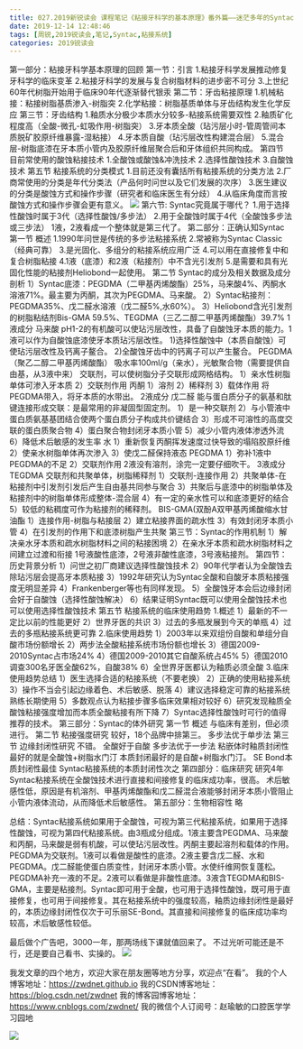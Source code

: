 ```yaml
---
title: 027.2019新锐读会 课程笔记《粘接牙科学的基本原理》番外篇——迷茫多年的Syntac粘接系统为何物？
date: 2019-12-14 12:48:46
tags: [周锐,2019锐读会,笔记,Syntac,粘接系统]
categories: 2019锐读会
---
```

第一部分：粘接牙科学基本原理的回顾
第一节：引言
1.粘接牙科学发展推动修复牙科学的临床变革
2.粘接牙科学的发展与复合树脂材料的进步密不可分
3.上世纪60年代树脂开始用于临床90年代逐渐替代银汞
第二节：牙齿粘接原理
1.机械粘接：粘接树脂基质渗入-树脂突
2.化学粘接：树脂基质单体与牙齿结构发生化学反应
第三节：牙齿结构
1.釉质水分极少本质水分较多-粘接系统需要双性
2.釉质矿化程度高（全酸-微孔-虹吸作用-树脂突）
3.牙本质全酸（玷污层小时-管周管间本质脱矿胶原纤维暴露-湿粘接）
4.牙本质自酸（玷污层改性构建混合层）
5.混合层-树脂底漆在牙本质小管内及胶原纤维层聚合后和牙体组织共同构成。
第四节 目前常使用的酸蚀粘接技术
1.全酸蚀或酸蚀&冲洗技术
2.选择性酸蚀技术
3.自酸蚀技术
第五节 粘接系统的分类模式
1.目前还没有囊括所有粘接系统的分类方法
2.厂商常使用的分类是年代分类法（产品何时问世以及它们发展的次序）
3.医生建议的分类是酸蚀方式和操作步骤（研究者和临床医生有分歧）
4.从临床角度而言按酸蚀方式和操作步骤会更有意义。
![](https://zymblog-1258069789.cos.ap-chengdu.myqcloud.com/blog0152-2019rdh/011/01.png)
第六节: Syntac究竟属于哪代？
1.用于选择性酸蚀时属于3代（选择性酸蚀/多步法）
2.用于全酸蚀时属于4代（全酸蚀多步法或三步法）
1液，2液看成一个整体就是第三代了。
第二部分：正确认知Syntac
第一节 概述
1.1990年问世是传统的多步法粘接系统
2.常被称为Syntac Classic（经典可靠）
3.是光固化、多组分的粘接系统应用广泛
4.可以用在直接修复中和复合树脂粘接
4.1液（底漆）和2液（粘接剂）中不含光引发剂
5.是需要和具有光固化性能的粘接剂Heliobond一起使用。
第二节 Syntac的成分及相关数据及成分剖析
1）Syntac底漆：PEGDMA（二甲基丙烯酸酯）25%，马来酸4%、丙酮水溶液71%。最主要为丙酮，其次为PEGDMA、马来酸。
2）Syntac粘接剂：PEGDMA35%、戊二醛水溶液（戊二醛5%,水60%）。
3）Heliobond含光引发剂的树脂粘结剂Bis-GMA 59.5%、TEGDMA（三乙二醇二甲基丙烯酸酯）39.7%
1液成分
马来酸
pH1-2的有机酸可以使玷污层改性，具备了自酸蚀牙本质的能力。1液可以作为自酸蚀底漆使牙本质玷污层改性。
1)选择性酸蚀中（本质自酸蚀）可使玷污层改性及钙离子鳌合。
2)全酸蚀牙齿中的钙离子可以产生鳌合。
PEGDMA（聚乙二醇二甲基丙烯酸酯）
吸水率100ml/g（亲水），光敏聚合物（需要提供自由基，从3液中来）
交联剂，可以使树脂分子交联形成网格结构。
1）亲水性树脂单体可渗入牙本质
2）交联剂作用
丙酮
1）溶剂
2）稀释剂
3）载体作用
将PEGDMA带入，将牙本质的水带出。
2液成分
戊二醛
能与蛋白质分子的氨基和肽键连接形成交联：是最常用的非凝固型固定剂。
1）是一种交联剂
2）与小管液中蛋白质氨基基团结合使两个蛋白质分子构成共价键结合
3）形成不可溶性的高度交联的蛋白质聚合物
4）蛋白聚合物封闭牙本质小管
5）减少小管内液体渗透外流
6）降低术后敏感的发生率
水
1）重新恢复丙酮挥发速度过快导致的塌陷胶原纤维
2）使亲水树脂单体再次渗入
3）使戊二醛保持液态
PEGDMA
1）弥补1液中PEGDMA的不足
2）交联剂作用
2液没有溶剂，涂完一定要仔细吹干。
3液成分
TEGDMA
交联剂和共聚单体，树脂稀释剂
1）交联剂-连接作用
2）共聚单体-在粘接剂中引发剂引发后产生自由基共同参与聚合
3）共聚后与底漆中的树脂单体及粘接剂中的树脂单体形成整体-混合层
4）有一定的亲水性可以和底漆更好的结合
5）较低的粘稠度可作为粘接剂的稀释剂。
BIS-GMA(双酚A双甲基丙烯酸缩水甘油酯
1）连接作用-树脂与粘接层
2）建立粘接界面的疏水性
3）有效封闭牙本质小管
4）在引发剂的作用下和底漆树脂产生共聚
第三节：Syntac的作用机制
1）解决亲水牙本质和疏水树脂材料之间的粘接困境
2）在亲水牙本质和疏水树脂材料之间建立过渡和衔接
1号液酸性底漆，2号液非酸性底漆，3号液粘接剂。
第四节：历史背景分析
1）问世之初厂商建议选择性酸蚀技术
2）90年代学者认为全酸蚀去除玷污层会提高牙本质粘接
3）1992年研究认为Syntac全酸和自酸牙本质粘接强度无明显差异
4）Frankenberger等也有同样发现。
5）全酸蚀牙本会后边缘封闭会好于自酸蚀（选择性酸蚀解决）
6）结果证明Syntac既可以使用全酸蚀技术也可以使用选择性酸蚀技术
第五节 粘接系统的临床使用趋势
1.概述
1）最新的不一定比以前的性能更好
2）世界牙医的共识
3）过去的多瓶发展到今天的单瓶
4）过去的多瓶粘接系统更可靠
2.临床使用趋势
1）2003年以来双组份自酸和单组分自酸市场份额增长
2）两步法全酸粘接系统市场份额也增长
3）德国2009-2010Syntac占市场24%
4）德国2009-2010其它自酸系统占45%
5）德国2010调查300名牙医全酸62%，自酸38%
6）全世界牙医都认为釉质必须全酸
3.临床使用趋势总结
1）医生选择合适的粘接系统（不要老换）
2）正确的使用粘接系统
3）操作不当会引起边缘着色、术后敏感、脱落
4）建议选择稳定可靠的粘接系统熟练长期使用
5）多数观点认为粘接步骤多临床效果相对较好
6）研究发现釉质全酸蚀粘接强度增加而本质全酸粘接有所下降
7）Syntac选择性酸蚀时可行的值得推荐的技术。
第三部分：Syntac的体外研究
第一节 概述
与临床有差别，但必须进行。
第二节 粘接强度研究
较好，18个品牌中排第三。
多步法优于单步法
第三节 边缘封闭性研究
不错。
全酸好于自酸
多步法优于一步法
粘嵌体时釉质封闭性最好的就是全酸蚀+树脂水门汀
本质封闭最好的是自酸+树脂水门汀。
SE Bond本质封闭性最佳
Syntac粘接系统的本质封闭性次之
第四部分：临床研究
研究4年Syntac粘接系统在全酸蚀技术进行直接和间接修复的临床成功率，很高。
术后敏感性低，原因是有机溶剂、甲基丙烯酸酯和戊二醛混合液能够封闭牙本质小管阻止小管内液体流动，从而降低术后敏感性。
第五部分：生物相容性
略

总结：Syntac粘接系统如果用于全酸蚀，可视为第三代粘接系统，如果用于选择性酸蚀，可视为第四代粘接系统。由3瓶成分组成。1液主要含PEGDMA、马来酸和丙酮，马来酸是弱有机酸，可以使玷污层改性。丙酮主要起溶剂和载体的作用。PEGDMA为交联剂。1液可以看做是酸性的底漆。2液主要含戊二醛、水和PEGDMA。戊二醛能使蛋白质变性，封闭牙本质小管。水使纤维网恢复蓬松。PEGDMA补充一液的不足。2液可以看做是非酸性底漆。3液含TEGDMA和BIS-GMA，主要是粘接剂。Syntac即可用于全酸，也可用于选择性酸蚀，既可用于直接修复，也可用于间接修复。其在粘接系统中的强度较高，釉质边缘封闭性是最好的，本质边缘封闭性仅次于可乐丽SE-Bond。其直接和间接修复的临床成功率均较高，术后敏感性较低。

最后做个广告吧，3000一年，那两场线下课就值回来了。 不过光听可能还是不行，还是要自己看书、实操的。
![](https://zymblog-1258069789.cos.ap-chengdu.myqcloud.com/blog0152-2019rdh/011/02.png)

我发文章的四个地方，欢迎大家在朋友圈等地方分享，欢迎点“在看”。
我的个人博客地址：https://zwdnet.github.io
我的CSDN博客地址：https://blog.csdn.net/zwdnet
我的博客园博客地址： https://www.cnblogs.com/zwdnet/
我的微信个人订阅号：赵瑜敏的口腔医学学习园地


![](https://zymblog-1258069789.cos.ap-chengdu.myqcloud.com/other/wx.jpg)